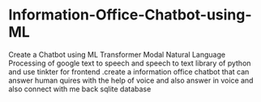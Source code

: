 # Information-Office-Chatbot-using-ML
Create a Chatbot using ML Transformer Modal  Natural Language Processing of google text to speech and speech to text library of python and use  tinkter for frontend .create a information office chatbot that can answer human quires with the help of voice and also answer in voice and also connect with me back sqlite database 
